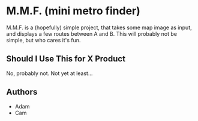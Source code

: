 # M.M.F. (mini metro finder)
M.M.F. is a (hopefully) simple project, that takes some map image as input, and displays a few routes between A and B.
This will probably not be simple, but who cares it's fun.

## Should I Use This for X Product
No, probably not. 
Not yet at least...

## Authors
- Adam
- Cam
